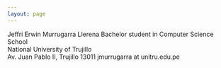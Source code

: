 ```yaml
---
layout: page
---
```


Jeffri Erwin Murrugarra Llerena
Bachelor student in Computer Science School  
National University of Trujillo  
Av. Juan Pablo II, Trujillo 13011
jmurrugarra at unitru.edu.pe  
